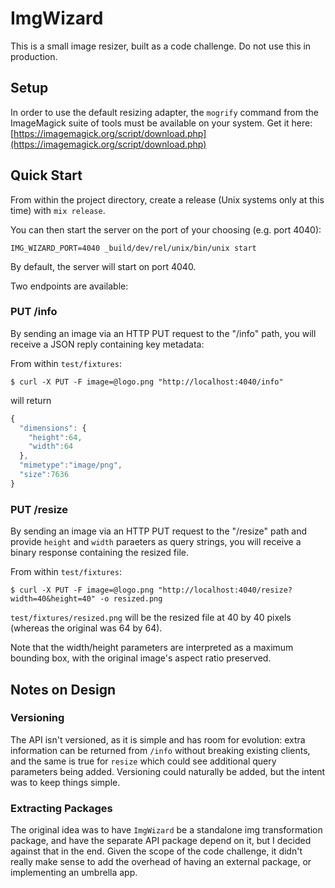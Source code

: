 # ImgWizard

This is a small image resizer, built as a code challenge. Do not use this in production.

## Setup

In order to use the default resizing adapter, the `mogrify` command from the ImageMagick
suite of tools must be available on your system. Get it here: [https://imagemagick.org/script/download.php](https://imagemagick.org/script/download.php)

## Quick Start

From within the project directory, create a release (Unix systems only at this time) with `mix release`.

You can then start the server on the port of your choosing (e.g. port 4040):

```
IMG_WIZARD_PORT=4040 _build/dev/rel/unix/bin/unix start
```

By default, the server will start on port 4040.

Two endpoints are available:

### PUT /info

By sending an image via an HTTP PUT request to the "/info" path, you will receive a JSON reply containing key metadata:

From within `test/fixtures`:

```
$ curl -X PUT -F image=@logo.png "http://localhost:4040/info"
```

will return

```javascript
{
  "dimensions": {
    "height":64,
    "width":64
  },
  "mimetype":"image/png",
  "size":7636
}
```

### PUT /resize

By sending an image via an HTTP PUT request to the "/resize" path and provide `height` and `width` paraeters
as query strings, you will receive a binary response containing the resized file.

From within `test/fixtures`:

```
$ curl -X PUT -F image=@logo.png "http://localhost:4040/resize?width=40&height=40" -o resized.png
```

`test/fixtures/resized.png` will be the resized file at 40 by 40 pixels (whereas the original was 64 by 64).

Note that the width/height parameters are interpreted as a maximum bounding box, with the original image's
aspect ratio preserved.

## Notes on Design

### Versioning

The API isn't versioned, as it is simple and has room for evolution: extra information can be returned from `/info`
without breaking existing clients, and the same is true for `resize` which could see additional query parameters
being added. Versioning could naturally be added, but the intent was to keep things simple.

### Extracting Packages

The original idea was to have `ImgWizard` be a standalone img transformation package, and have the separate API
package depend on it, but I decided against that in the end. Given the scope of the code challenge, it didn't
really make sense to add the overhead of having an external package, or implementing an umbrella app.
